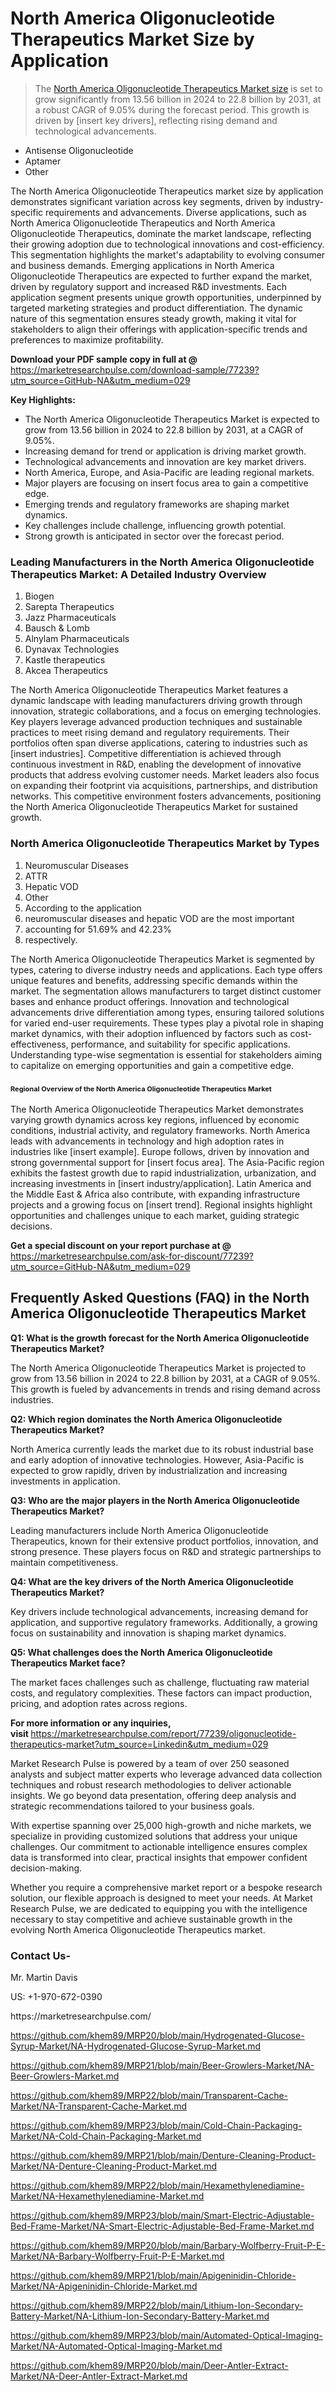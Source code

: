 <h1>North America Oligonucleotide Therapeutics Market&nbsp;Size by Application</h1><blockquote><p>The <a href="https://marketresearchpulse.com/download-sample/77239?utm_source=GitHub-NA&amp;utm_medium=029">North America Oligonucleotide Therapeutics Market size</a> is set to grow significantly from 13.56 billion in 2024 to 22.8 billion by 2031, at a robust CAGR of 9.05% during the forecast period. This growth is driven by [insert key drivers], reflecting rising demand and technological advancements.</p></blockquote><ul><li>Antisense Oligonucleotide <li> Aptamer <li> Other</li></ul><p>The North America Oligonucleotide Therapeutics market size by application demonstrates significant variation across key segments, driven by industry-specific requirements and advancements. Diverse applications, such as North America Oligonucleotide Therapeutics and North America Oligonucleotide Therapeutics, dominate the market landscape, reflecting their growing adoption due to technological innovations and cost-efficiency. This segmentation highlights the market's adaptability to evolving consumer and business demands. Emerging applications in North America Oligonucleotide Therapeutics are expected to further expand the market, driven by regulatory support and increased R&D investments. Each application segment presents unique growth opportunities, underpinned by targeted marketing strategies and product differentiation. The dynamic nature of this segmentation ensures steady growth, making it vital for stakeholders to align their offerings with application-specific trends and preferences to maximize profitability.</p><p><strong>Download your PDF sample copy in full at @ </strong><a href="https://marketresearchpulse.com/download-sample/77239?utm_source=GitHub-NA&amp;utm_medium=029">https://marketresearchpulse.com/download-sample/77239?utm_source=GitHub-NA&amp;utm_medium=029</a></p><p><strong>Key Highlights: </strong></p><ul><li>The North America Oligonucleotide Therapeutics Market is expected to grow from 13.56 billion in 2024 to 22.8 billion by 2031, at a CAGR of 9.05%.</li><li>Increasing demand for trend or application is driving market growth.</li><li>Technological advancements and innovation are key market drivers.</li><li>North America, Europe, and Asia-Pacific are leading regional markets.</li><li>Major players are focusing on insert focus area to gain a competitive edge.</li><li>Emerging trends and regulatory frameworks are shaping market dynamics.</li><li>Key challenges include challenge, influencing growth potential.</li><li>Strong growth is anticipated in sector over the forecast period.</li></ul><h3>Leading Manufacturers in the North America Oligonucleotide Therapeutics Market: A Detailed Industry Overview</h3><ol><li>Biogen</li><li>Sarepta Therapeutics</li><li>Jazz Pharmaceuticals</li><li>Bausch & Lomb</li><li>Alnylam Pharmaceuticals</li><li>Dynavax Technologies</li><li>Kastle therapeutics</li><li>Akcea Therapeutics</li></ol><div class="flex max-w-full flex-col flex-grow"><div class="min-h-8 text-message flex w-full flex-col items-end gap-2 whitespace-normal break-words [.text-message+&amp;]:mt-5" dir="auto" data-message-author-role="assistant" data-message-id="fd8432e4-4910-450d-b182-61b7bfb0a01f" data-message-model-slug="gpt-4o"><div class="flex w-full flex-col gap-1 empty:hidden first:pt-[3px]"><div class="markdown prose w-full break-words dark:prose-invert light"><p>The North America Oligonucleotide Therapeutics Market features a dynamic landscape with leading manufacturers driving growth through innovation, strategic collaborations, and a focus on emerging technologies. Key players leverage advanced production techniques and sustainable practices to meet rising demand and regulatory requirements. Their portfolios often span diverse applications, catering to industries such as [insert industries]. Competitive differentiation is achieved through continuous investment in R&amp;D, enabling the development of innovative products that address evolving customer needs. Market leaders also focus on expanding their footprint via acquisitions, partnerships, and distribution networks. This competitive environment fosters advancements, positioning the North America Oligonucleotide Therapeutics Market for sustained growth.</p></div></div></div></div><h3>North America Oligonucleotide Therapeutics Market by Types</h3><ol><li>Neuromuscular Diseases <li> ATTR <li> Hepatic VOD <li> Other <li> According to the application <li> neuromuscular diseases and hepatic VOD are the most important <li> accounting for 51.69% and 42.23% <li> respectively.</li></ol><div class="flex max-w-full flex-col flex-grow"><div class="min-h-8 text-message flex w-full flex-col items-end gap-2 whitespace-normal break-words [.text-message+&amp;]:mt-5" dir="auto" data-message-author-role="assistant" data-message-id="084470be-0bb7-4664-bddf-5156b4f41249" data-message-model-slug="gpt-4o-mini"><div class="flex w-full flex-col gap-1 empty:hidden first:pt-[3px]"><div class="markdown prose w-full break-words dark:prose-invert light"><p>The North America Oligonucleotide Therapeutics Market is segmented by types, catering to diverse industry needs and applications. Each type offers unique features and benefits, addressing specific demands within the market. The segmentation allows manufacturers to target distinct customer bases and enhance product offerings. Innovation and technological advancements drive differentiation among types, ensuring tailored solutions for varied end-user requirements. These types play a pivotal role in shaping market dynamics, with their adoption influenced by factors such as cost-effectiveness, performance, and suitability for specific applications. Understanding type-wise segmentation is essential for stakeholders aiming to capitalize on emerging opportunities and gain a competitive edge.</p></div></div></div></div><h3><span style="font-size: 11px;">Regional Overview of the North America Oligonucleotide Therapeutics Market</span></h3><div class="flex max-w-full flex-col flex-grow"><div class="min-h-8 text-message flex w-full flex-col items-end gap-2 whitespace-normal break-words [.text-message+&amp;]:mt-5" dir="auto" data-message-author-role="assistant" data-message-id="e9038762-ce64-4e30-91c9-9bd413514231" data-message-model-slug="gpt-4o-mini"><div class="flex w-full flex-col gap-1 empty:hidden first:pt-[3px]"><div class="markdown prose w-full break-words dark:prose-invert light"><p>The North America Oligonucleotide Therapeutics Market demonstrates varying growth dynamics across key regions, influenced by economic conditions, industrial activity, and regulatory frameworks. North America leads with advancements in technology and high adoption rates in industries like [insert example]. Europe follows, driven by innovation and strong governmental support for [insert focus area]. The Asia-Pacific region exhibits the fastest growth due to rapid industrialization, urbanization, and increasing investments in [insert industry/application]. Latin America and the Middle East &amp; Africa also contribute, with expanding infrastructure projects and a growing focus on [insert trend]. Regional insights highlight opportunities and challenges unique to each market, guiding strategic decisions.</p></div></div></div></div><p><strong>Get a special discount on your report purchase at @ </strong><a href="https://marketresearchpulse.com/ask-for-discount/77239?utm_source=GitHub-NA&amp;utm_medium=029">https://marketresearchpulse.com/ask-for-discount/77239?utm_source=GitHub-NA&amp;utm_medium=029</a></p><h2>Frequently Asked Questions (FAQ) in the North America Oligonucleotide Therapeutics Market</h2><p><strong>Q1: What is the growth forecast for the North America Oligonucleotide Therapeutics Market?</strong></p><p>The North America Oligonucleotide Therapeutics Market is projected to grow from 13.56 billion in 2024 to 22.8 billion by 2031, at a CAGR of 9.05%. This growth is fueled by advancements in trends and rising demand across industries.</p><p><strong>Q2: Which region dominates the North America Oligonucleotide Therapeutics Market?</strong></p><p>North America currently leads the market due to its robust industrial base and early adoption of innovative technologies. However, Asia-Pacific is expected to grow rapidly, driven by industrialization and increasing investments in application.</p><p><strong>Q3: Who are the major players in the North America Oligonucleotide Therapeutics Market?</strong></p><p>Leading manufacturers include North America Oligonucleotide Therapeutics, known for their extensive product portfolios, innovation, and strong presence. These players focus on R&amp;D and strategic partnerships to maintain competitiveness.</p><p><strong>Q4: What are the key drivers of the North America Oligonucleotide Therapeutics Market?</strong></p><p>Key drivers include technological advancements, increasing demand for application, and supportive regulatory frameworks. Additionally, a growing focus on sustainability and innovation is shaping market dynamics.</p><p><strong>Q5: What challenges does the North America Oligonucleotide Therapeutics Market face?</strong></p><p>The market faces challenges such as challenge, fluctuating raw material costs, and regulatory complexities. These factors can impact production, pricing, and adoption rates across regions.</p><p><strong>For more information or any inquiries, visit&nbsp;</strong><a href="https://marketresearchpulse.com/report/77239/oligonucleotide-therapeutics-market?utm_source=Linkedin&utm_medium=029">https://marketresearchpulse.com/report/77239/oligonucleotide-therapeutics-market?utm_source=Linkedin&utm_medium=029</a></p><p>Market Research Pulse is powered by a team of over 250 seasoned analysts and subject matter experts who leverage advanced data collection techniques and robust research methodologies to deliver actionable insights. We go beyond data presentation, offering deep analysis and strategic recommendations tailored to your business goals.</p><p>With expertise spanning over 25,000 high-growth and niche markets, we specialize in providing customized solutions that address your unique challenges. Our commitment to actionable intelligence ensures complex data is transformed into clear, practical insights that empower confident decision-making.</p><p>Whether you require a comprehensive market report or a bespoke research solution, our flexible approach is designed to meet your needs. At Market Research Pulse, we are dedicated to equipping you with the intelligence necessary to stay competitive and achieve sustainable growth in the evolving North America Oligonucleotide Therapeutics market.</p><h3><strong>Contact Us-</strong></h3><p>Mr. Martin Davis</p><p>US: +1-970-672-0390</p><p>https://marketresearchpulse.com/</p><p><a href="https://github.com/khem89/MRP20/blob/main/Hydrogenated-Glucose-Syrup-Market/NA-Hydrogenated-Glucose-Syrup-Market.md">https://github.com/khem89/MRP20/blob/main/Hydrogenated-Glucose-Syrup-Market/NA-Hydrogenated-Glucose-Syrup-Market.md</a></p><p><a href="https://github.com/khem89/MRP21/blob/main/Beer-Growlers-Market/NA-Beer-Growlers-Market.md">https://github.com/khem89/MRP21/blob/main/Beer-Growlers-Market/NA-Beer-Growlers-Market.md</a></p><p><a href="https://github.com/khem89/MRP22/blob/main/Transparent-Cache-Market/NA-Transparent-Cache-Market.md">https://github.com/khem89/MRP22/blob/main/Transparent-Cache-Market/NA-Transparent-Cache-Market.md</a></p><p><a href="https://github.com/khem89/MRP23/blob/main/Cold-Chain-Packaging-Market/NA-Cold-Chain-Packaging-Market.md">https://github.com/khem89/MRP23/blob/main/Cold-Chain-Packaging-Market/NA-Cold-Chain-Packaging-Market.md</a></p><p><a href="https://github.com/khem89/MRP21/blob/main/Denture-Cleaning-Product-Market/NA-Denture-Cleaning-Product-Market.md">https://github.com/khem89/MRP21/blob/main/Denture-Cleaning-Product-Market/NA-Denture-Cleaning-Product-Market.md</a></p><p><a href="https://github.com/khem89/MRP22/blob/main/Hexamethylenediamine-Market/NA-Hexamethylenediamine-Market.md">https://github.com/khem89/MRP22/blob/main/Hexamethylenediamine-Market/NA-Hexamethylenediamine-Market.md</a></p><p><a href="https://github.com/khem89/MRP23/blob/main/Smart-Electric-Adjustable-Bed-Frame-Market/NA-Smart-Electric-Adjustable-Bed-Frame-Market.md">https://github.com/khem89/MRP23/blob/main/Smart-Electric-Adjustable-Bed-Frame-Market/NA-Smart-Electric-Adjustable-Bed-Frame-Market.md</a></p><p><a href="https://github.com/khem89/MRP20/blob/main/Barbary-Wolfberry-Fruit-P-E-Market/NA-Barbary-Wolfberry-Fruit-P-E-Market.md">https://github.com/khem89/MRP20/blob/main/Barbary-Wolfberry-Fruit-P-E-Market/NA-Barbary-Wolfberry-Fruit-P-E-Market.md</a></p><p><a href="https://github.com/khem89/MRP21/blob/main/Apigeninidin-Chloride-Market/NA-Apigeninidin-Chloride-Market.md">https://github.com/khem89/MRP21/blob/main/Apigeninidin-Chloride-Market/NA-Apigeninidin-Chloride-Market.md</a></p><p><a href="https://github.com/khem89/MRP22/blob/main/Lithium-Ion-Secondary-Battery-Market/NA-Lithium-Ion-Secondary-Battery-Market.md">https://github.com/khem89/MRP22/blob/main/Lithium-Ion-Secondary-Battery-Market/NA-Lithium-Ion-Secondary-Battery-Market.md</a></p><p><a href="https://github.com/khem89/MRP23/blob/main/Automated-Optical-Imaging-Market/NA-Automated-Optical-Imaging-Market.md">https://github.com/khem89/MRP23/blob/main/Automated-Optical-Imaging-Market/NA-Automated-Optical-Imaging-Market.md</a></p><p><a href="https://github.com/khem89/MRP20/blob/main/Deer-Antler-Extract-Market/NA-Deer-Antler-Extract-Market.md">https://github.com/khem89/MRP20/blob/main/Deer-Antler-Extract-Market/NA-Deer-Antler-Extract-Market.md</a></p>
